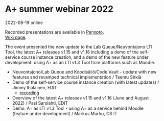 # A+ summer webinar 2022

2022-08-19 online

Recorded presentations are available in
[Panopto](https://aalto.cloud.panopto.eu/Panopto/Pages/Sessions/List.aspx?folderID=53f1b55a-0cb3-4c71-8302-abbf00c1a6d2).  
[Wiki page](https://wiki.aalto.fi/display/EDIT/Aplus+summer+webinar+19.8.2022).

The event presented the new update to the Lab Queue/Neuvontajono LTI Tool,
the latest A+ releases v1.15 and v1.16 including a demo of the self-service course instance creation,
and a demo of the new feature under development: using A+ as an LTI v1.3 Tool from platforms such as Moodle.


* Neuvontajono/Lab Queue and Koodisäilö/Code Vault - update with new features and revamped technical implementation / Teemu Sirkiä
* Demo of the self-service course instance creation (with latest updates) / Jimmy Ihalainen, EDIT
  - [recording](https://aalto.cloud.panopto.eu/Panopto/Pages/Viewer.aspx?id=30f10643-2714-4317-bc3b-aef6007f497b)
* Overview of the latest A+ releases v1.15 and v1.16 (June and August 2022) / Pasi Sarolahti, EDIT
* Demo: A+ as LTI v1.3 Tool - using A+ as a service behind Moodle (feature under development) / Markus Murhu, CS IT
